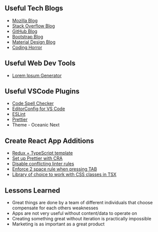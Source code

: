 ## Useful Tech Blogs
* [Mozilla Blog](https://blog.mozilla.org/)
* [Stack Overflow Blog](https://stackoverflow.blog/)
* [GitHub Blog](https://github.blog/)
* [Bootstrap Blog](https://blog.getbootstrap.com/)
* [Material Design Blog](https://material.io/blog)
* [Coding Horror](https://blog.codinghorror.com/)

## Useful Web Dev Tools
* [Lorem Ipsum Generator](https://www.lipsum.com/)

## Useful VSCode Plugins
* [Code Spell Checker](https://github.com/streetsidesoftware/vscode-spell-checker)
* [EditorConfig for VS Code](https://github.com/editorconfig/editorconfig-vscode)
* [ESLint](https://github.com/Microsoft/vscode-eslint)
* [Prettier](https://github.com/prettier/prettier-vscode)
* Theme - Oceanic Next

## Create React App Additions
* [Redux + TypeScript template](https://github.com/reduxjs/cra-template-redux-typescript)
* [Set up Prettier with CRA](https://create-react-app.dev/docs/setting-up-your-editor/#formatting-code-automatically)
* [Disable conflicting linter rules](https://prettier.io/docs/en/integrating-with-linters.html)
* [Enforce 2 space rule when pressing TAB](https://editorconfig.org/)
* [Library of choice to work with CSS classes in TSX](https://www.npmjs.com/package/classnames)

## Lessons Learned
* Great things are done by a team of different individuals that choose compensate for each others weaknesses
* Apps are not very useful without content/data to operate on
* Creating something great without iteration is practically impossible
* Marketing is as important as a great product
